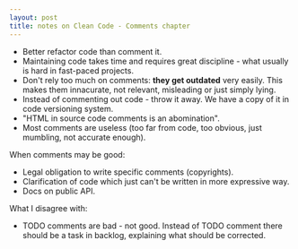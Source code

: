 ```yaml
---
layout: post
title: notes on Clean Code - Comments chapter
---
```


  * Better refactor code than comment it.
  * Maintaining code takes time and requires great discipline - what usually is hard in fast-paced projects.
  * Don't rely too much on comments: **they get outdated** very easily. This makes them innacurate, not relevant, misleading or just simply lying.
  * Instead of commenting out code - throw it away. We have a copy of it in code versioning system.
  * "HTML in source code comments is an abomination".
  * Most comments are useless (too far from code, too obvious, just mumbling, not accurate enough).

  When comments may be good:
  * Legal obligation to write specific comments (copyrights).
  * Clarification of code which just can't be written in more expressive way.
  * Docs on public API.

  What I disagree with:
  * TODO comments are bad - not good. Instead of TODO comment there should be a task in backlog, explaining what should be corrected.
